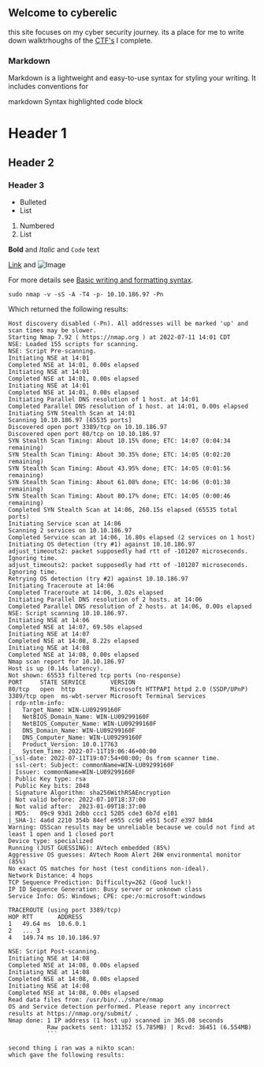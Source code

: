 ## Welcome to cyberelic

this site focuses on my cyber security journey. its a place for me to write down walktrhoughs of the [CTF's](https://en.wikipedia.org/wiki/Capture_the_flag_(cybersecurity)) I complete.


### Markdown


Markdown
is a lightweight and easy-to-use syntax for styling your writing. It includes conventions for

markdown
Syntax highlighted code block

# Header 1
## Header 2
### Header 3

- Bulleted
- List

1. Numbered
2. List

**Bold** and _Italic_ and `Code` text

[Link](url) and ![Image](src)


For more details see [Basic writing and formatting syntax](https://docs.github.com/en/github/writing-on-github/getting-started-with-writing-and-formatting-on-github/basic-writing-and-formatting-syntax).

```
sudo nmap -v -sS -A -T4 -p- 10.10.186.97 -Pn
```

Which returned the following results:

```
Host discovery disabled (-Pn). All addresses will be marked 'up' and scan times may be slower.
Starting Nmap 7.92 ( https://nmap.org ) at 2022-07-11 14:01 CDT
NSE: Loaded 155 scripts for scanning.
NSE: Script Pre-scanning.
Initiating NSE at 14:01
Completed NSE at 14:01, 0.00s elapsed
Initiating NSE at 14:01
Completed NSE at 14:01, 0.00s elapsed
Initiating NSE at 14:01
Completed NSE at 14:01, 0.00s elapsed
Initiating Parallel DNS resolution of 1 host. at 14:01
Completed Parallel DNS resolution of 1 host. at 14:01, 0.00s elapsed
Initiating SYN Stealth Scan at 14:01
Scanning 10.10.186.97 [65535 ports]
Discovered open port 3389/tcp on 10.10.186.97
Discovered open port 80/tcp on 10.10.186.97
SYN Stealth Scan Timing: About 10.15% done; ETC: 14:07 (0:04:34 remaining)
SYN Stealth Scan Timing: About 30.35% done; ETC: 14:05 (0:02:20 remaining)
SYN Stealth Scan Timing: About 43.95% done; ETC: 14:05 (0:01:56 remaining)
SYN Stealth Scan Timing: About 61.08% done; ETC: 14:06 (0:01:38 remaining)
SYN Stealth Scan Timing: About 80.17% done; ETC: 14:05 (0:00:46 remaining)
Completed SYN Stealth Scan at 14:06, 260.15s elapsed (65535 total ports)
Initiating Service scan at 14:06
Scanning 2 services on 10.10.186.97
Completed Service scan at 14:06, 16.80s elapsed (2 services on 1 host)
Initiating OS detection (try #1) against 10.10.186.97
adjust_timeouts2: packet supposedly had rtt of -101207 microseconds.  Ignoring time.
adjust_timeouts2: packet supposedly had rtt of -101207 microseconds.  Ignoring time.
Retrying OS detection (try #2) against 10.10.186.97
Initiating Traceroute at 14:06
Completed Traceroute at 14:06, 3.02s elapsed
Initiating Parallel DNS resolution of 2 hosts. at 14:06
Completed Parallel DNS resolution of 2 hosts. at 14:06, 0.00s elapsed
NSE: Script scanning 10.10.186.97.
Initiating NSE at 14:06
Completed NSE at 14:07, 69.50s elapsed
Initiating NSE at 14:07
Completed NSE at 14:08, 8.22s elapsed
Initiating NSE at 14:08
Completed NSE at 14:08, 0.00s elapsed
Nmap scan report for 10.10.186.97
Host is up (0.14s latency).
Not shown: 65533 filtered tcp ports (no-response)
PORT     STATE SERVICE       VERSION
80/tcp   open  http          Microsoft HTTPAPI httpd 2.0 (SSDP/UPnP)
3389/tcp open  ms-wbt-server Microsoft Terminal Services
| rdp-ntlm-info: 
|   Target_Name: WIN-LU09299160F
|   NetBIOS_Domain_Name: WIN-LU09299160F
|   NetBIOS_Computer_Name: WIN-LU09299160F
|   DNS_Domain_Name: WIN-LU09299160F
|   DNS_Computer_Name: WIN-LU09299160F
|   Product_Version: 10.0.17763
|_  System_Time: 2022-07-11T19:06:46+00:00
|_ssl-date: 2022-07-11T19:07:54+00:00; 0s from scanner time.
| ssl-cert: Subject: commonName=WIN-LU09299160F
| Issuer: commonName=WIN-LU09299160F
| Public Key type: rsa
| Public Key bits: 2048
| Signature Algorithm: sha256WithRSAEncryption
| Not valid before: 2022-07-10T18:37:00
| Not valid after:  2023-01-09T18:37:00
| MD5:   09c9 93d1 2dbb ccc1 5205 cde3 6b7d e101
|_SHA-1: 4a6d 2210 354b 84ef e955 cc9d e951 5cd7 e397 b8d4
Warning: OSScan results may be unreliable because we could not find at least 1 open and 1 closed port
Device type: specialized
Running (JUST GUESSING): AVtech embedded (85%)
Aggressive OS guesses: AVtech Room Alert 26W environmental monitor (85%)
No exact OS matches for host (test conditions non-ideal).
Network Distance: 4 hops
TCP Sequence Prediction: Difficulty=262 (Good luck!)
IP ID Sequence Generation: Busy server or unknown class
Service Info: OS: Windows; CPE: cpe:/o:microsoft:windows

TRACEROUTE (using port 3389/tcp)
HOP RTT       ADDRESS
1   49.64 ms  10.6.0.1
2   ... 3
4   149.74 ms 10.10.186.97

NSE: Script Post-scanning.
Initiating NSE at 14:08
Completed NSE at 14:08, 0.00s elapsed
Initiating NSE at 14:08
Completed NSE at 14:08, 0.00s elapsed
Initiating NSE at 14:08
Completed NSE at 14:08, 0.00s elapsed
Read data files from: /usr/bin/../share/nmap
OS and Service detection performed. Please report any incorrect results at https://nmap.org/submit/ .
Nmap done: 1 IP address (1 host up) scanned in 365.08 seconds
           Raw packets sent: 131352 (5.785MB) | Rcvd: 36451 (6.554MB)
           ```

second thing i ran was a nikto scan:
which gave the following results:
